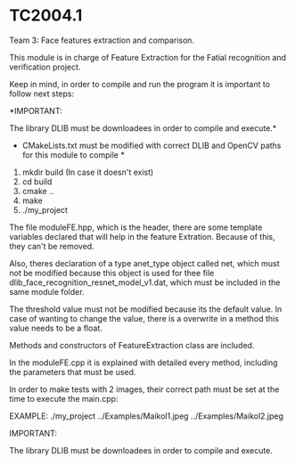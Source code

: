 # TC2004.1
Team 3: Face features extraction and comparison.

This module is in charge of Feature Extraction for the Fatial recognition and verification project.

Keep in mind, in order to compile and run the program it is important to follow next steps:

*IMPORTANT:

The library DLIB must be downloadees in order to compile and execute.*

* CMakeLists.txt must be modified with correct DLIB and OpenCV paths for this module to compile *

1. mkdir build (In case it doesn't exist)
2. cd build
3. cmake ..
4. make
5. ./my_project

The file moduleFE.hpp, which is the header, there are some template variables declared that will help in the feature Extration. Because of this, they can't be removed.

Also, theres declaration of a type anet_type object called net, which must not be modified because this object is used for thee file dlib_face_recognition_resnet_model_v1.dat, which must be included in the same module folder.

The threshold value must not be modified because its the default value. In case of wanting to change the value, there is a overwrite in a method this value needs to be a float.

Methods and constructors of FeatureExtraction class are included.

In the moduleFE.cpp it is explained with detailed every method, including the parameters that must be used.

In order to make tests with 2 images, their correct path must be set at the time to execute the main.cpp:

EXAMPLE:
./my_project ../Examples/Maikol1.jpeg ../Examples/Maikol2.jpeg

IMPORTANT:

The library DLIB must be downloadees in order to compile and execute.
